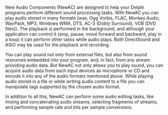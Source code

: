New Audio Components (NewAC) are designed to help your Delphi programs perform different sound processing tasks. With NewAC you can play audio stored in many formats (wav, Ogg Vorbis, FLAC, Monkey Audio, WavPack, MP3, Windows WMA, DTS, AC-3 (Dobly Surround), VOB (DVD files)). The playback is performed in the background, and although your application can control it (stop, pause, move forward and backward, play in a loop) it can perform other tasks while audio plays. Both DirectSound and ASIO may be used for the playback and recording.

You can play sound not only from external files, but also from sound resources embedded into your program, and, in fact, from any stream providing audio data. But NewAC not only allows you to play sound, you can acquire audio data from such input devices as microphone or CD and encode it into any of the audio formats mentioned above. While playing audio stored in a file or while writing audio content to a file you can manipulate tags supported by the chosen audio format.

In addition to all this, NewAC can perform some audio editing tasks, like mixing and concatenating audio streams, selecting fragments of streams, and performing sample rate and bits per sample conversions.